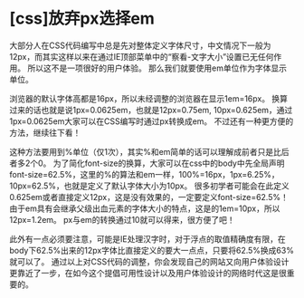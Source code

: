 # [css]放弃px选择em

大部分人在CSS代码编写中总是先对整体定义字体尺寸，中文情况下一般为12px，而其实这样以来在通过IE顶部菜单中的“察看-文字大小”设置已无任何作用。
所以这不是一项很好的用户体验。
那么我们就要使用em单位作为字体显示单位。

浏览器的默认字体高都是16px，所以未经调整的浏览器在显示1em=16px。
换算过来的话也就是说1px=0.0625em，也就是12px=0.75em, 10px=0.625em，通过1px=0.0625em大家可以在CSS编写时通过px转换成em。
不过还有一种更方便的方法，继续往下看！

这种方法要用到%单位（仅1次），其实%和em简单的话可以理解成前者只是比后者多2个0。
为了简化font-size的换算，大家可以在css中的body中先全局声明font-size=62.5%，这里的%的算法和em一样，100%=16px，1px=6.25%，10px=62.5%，也就是定义了默认字体大小为10px。
很多初学者可能会在此定义0.625em或者直接定义12px，这是没有效果的，一定要定义font-size=62.5%！
由于em具有会继承父级出血元素的字体大小的特点，这是的1em=10px，所以12px=1.2em。
px与em的转换通过10就可以得来，很方便了吧！

此外有一点必须要注意，可能是IE处理汉字时，对于浮点的取值精确度有限，在body下62.5%出来的12px字体比直接定义的要大一点点，只要将62.5%换成63%就可以了。
通过以上对CSS代码的调整，你会发现自己的网站又向用户体验设计更靠近了一步，在如今这个提倡可用性设计以及用户体验设计的网络时代这是很重要的。


